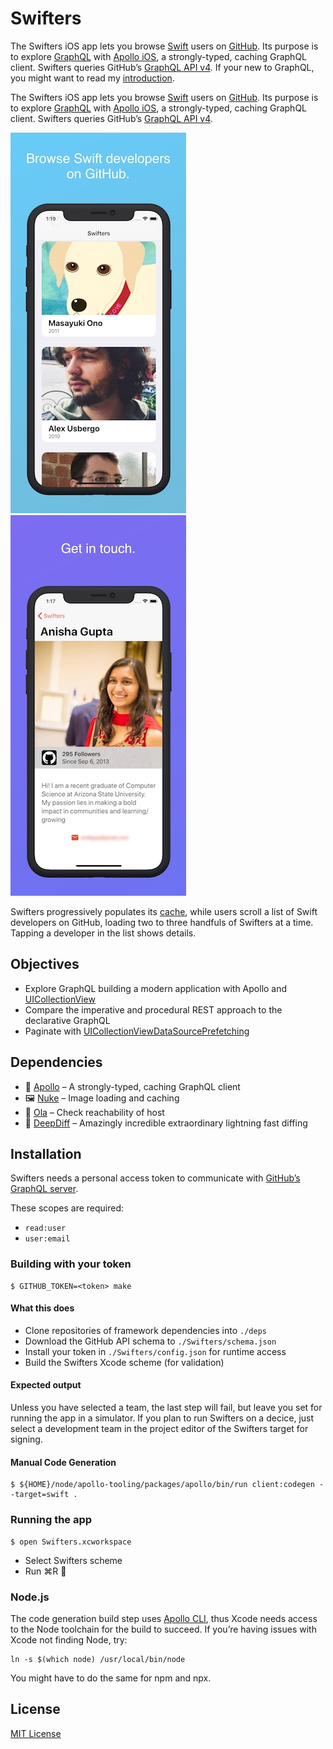 # Swifters

The Swifters iOS app lets you browse [Swift](https://swift.org/) users on [GitHub](https://github.com). Its purpose is to explore [GraphQL](https://graphql.org) with [Apollo iOS](https://www.apollographql.com/docs/ios/), a strongly-typed, caching GraphQL client. Swifters queries GitHub’s [GraphQL API v4](https://developer.github.com/v4/). If your new to GraphQL, you might want to read my [introduction](https://troubled.pro/2019/02/graphql.html).

The Swifters iOS app lets you browse [Swift](https://swift.org/) users on [GitHub](https://github.com). Its purpose is to explore [GraphQL](https://graphql.org) with [Apollo iOS](https://www.apollographql.com/docs/ios/), a strongly-typed, caching GraphQL client. Swifters queries GitHub’s [GraphQL API v4](https://developer.github.com/v4/).

![Screenshot 1](./screenshots/1.jpg) ![Screenshot 2](./screenshots/2.jpg)

Swifters progressively populates its [cache](https://www.apollographql.com/docs/ios/watching-queries.html), while users scroll a list of Swift developers on GitHub, loading two to three handfuls of Swifters at a time. Tapping a developer in the list shows details.

## Objectives

- Explore GraphQL building a modern application with Apollo and [UICollectionView](https://developer.apple.com/documentation/uikit/uicollectionview)
- Compare the imperative and procedural REST approach to the declarative GraphQL
- Paginate with [UICollectionViewDataSourcePrefetching](https://developer.apple.com/documentation/uikit/uicollectionviewdatasourceprefetching)

## Dependencies

- 💫 [Apollo](https://github.com/apollographql/apollo-ios) – A strongly-typed, caching GraphQL client
- 🖼 [Nuke](https://github.com/kean/Nuke) – Image loading and caching
- 🔗 [Ola](https://github.com/michaelnisi/ola) – Check reachability of host
- 🦀 [DeepDiff](https://github.com/onmyway133/DeepDiff) – Amazingly incredible extraordinary lightning fast diffing

## Installation

Swifters needs a personal access token to communicate with [GitHub’s GraphQL server](https://developer.github.com/v4/guides/forming-calls/#authenticating-with-graphql).

These scopes are required:

- `read:user`
- `user:email`

### Building with your token

```
$ GITHUB_TOKEN=<token> make
```

#### What this does

- Clone repositories of framework dependencies into `./deps`
- Download the GitHub API schema to `./Swifters/schema.json`
- Install your token in `./Swifters/config.json` for runtime access
- Build the Swifters Xcode scheme (for validation)

#### Expected output

Unless you have selected a team, the last step will fail, but leave you set for running the app in a simulator. If you plan to run Swifters on a decice, just select a development team in the project editor of the Swifters target for signing.

#### Manual Code Generation

```
$ ${HOME}/node/apollo-tooling/packages/apollo/bin/run client:codegen --target=swift .
````

### Running the app

```
$ open Swifters.xcworkspace
```

- Select Swifters scheme
- Run ⌘R 🙌

### Node.js

The code generation build step uses [Apollo CLI](https://github.com/apollographql/apollo-tooling), thus Xcode needs access to the Node toolchain for the build to succeed. If you’re having issues with Xcode not finding Node, try:

```
ln -s $(which node) /usr/local/bin/node
```

You might have to do the same for npm and npx.

## License

[MIT License](https://github.com/michaelnisi/swifters/blob/master/LICENSE)
